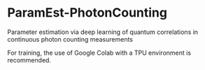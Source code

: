 # ParamEst-PhotonCounting
 Parameter estimation via deep learning of quantum correlations in continuous photon counting measurements


For training, the use of Google Colab with a TPU environment is recommended. 